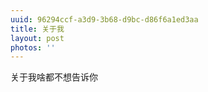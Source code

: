 ```yaml
---
uuid: 96294ccf-a3d9-3b68-d9bc-d86f6a1ed3aa
title: 关于我
layout: post
photos: ''
---
```


关于我啥都不想告诉你



